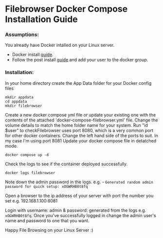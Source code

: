 # Filebrowser Docker Compose Installation Guide

### Assumptions:
You already have Docker intalled on your Linux server.

- Docker install [guide](https://docs.docker.com/engine/install/).
- Follow the post install [guide](https://docs.docker.com/engine/install/linux-postinstall/) and add your user to the docker group.

### Installation:
In your home directory create the App Data folder for your Docker config files
```
mkdir appdata
cd appdata
mkdir filebrowser
```
Create a new docker compose yml file or update your existing one with the contents of the attached 'docker-compose-filebrowser.yml' file.
Change the volume details to match the home folder name for your system. Run "id $user" to checkFilebrowser uses port 8080, which is a very common port for other docker containers. Change the left hand side of the ports to suit. In my case I'm using port 8081
Update your docker compose file in detatched mode.
```
docker compose up -d
```

Check the logs to see if the container deployed successfully.
```
docker logs filebrowser
```

Note down the admin password in the logs.
e.g. - `Generated random admin password for quick setup: xOGWRHB0t8fq`

Open a browser to the ip address of your server with port the number you set e.g. 192.168.1.100:8081

Login with username: admin & password: generated from the logs e.g. `xOGWRHB0t8fq`.
Once you've successfully logged in change the admin user's name and password to one that you want.

Happy File Browsing on your Linux Server :)
